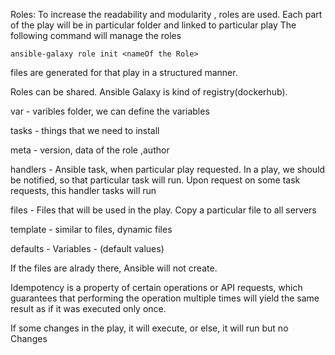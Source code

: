 Roles:
To increase the readability and modularity , roles are used.
Each part of the play will be in particular folder and linked to particular play
The following command will manage the roles 
```
ansible-galaxy role init <nameOf the Role>
```

files are generated for that play in a structured manner.

Roles can be shared. Ansible Galaxy is kind of registry(dockerhub).

var - varibles folder, we can define the variables

tasks - things that we need to install

meta - version, data of the role ,author

handlers - Ansible task, when particular play requested. In a play, we should be notified, so that particular task will run. Upon request on some task requests, this handler tasks will run

files - Files that will be used in the play. Copy a particular file to all servers

template - similar to files, dynamic files

defaults - Variables - (default values)

If the files are alrady there, Ansible will not create.

Idempotency is a property of certain operations or API requests, which guarantees that performing the operation multiple times will yield the same result as if it was executed only once.

If some changes in the play, it will execute, or else, it will run but no Changes
